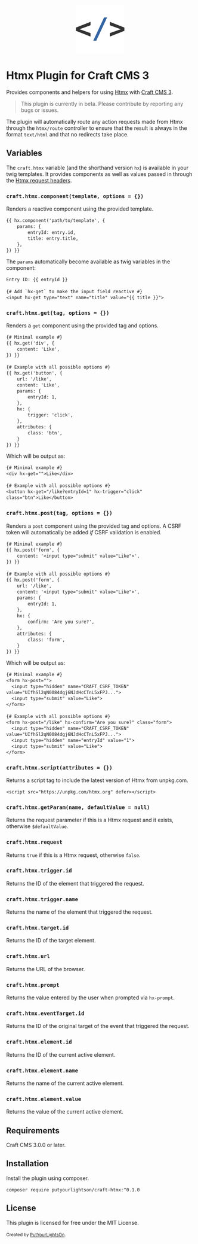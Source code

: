 <p align="center"><img width="130" src="https://raw.githubusercontent.com/putyourlightson/craft-htmx/v1/src/icon.svg"></p>

# Htmx Plugin for Craft CMS 3

Provides components and helpers for using [Htmx](https://htmx.org/) with [Craft CMS 3](https://craftcms.com/).

> This plugin is currently in beta. Please contribute by reporting any bugs or issues.

The plugin will automatically route any action requests made from Htmx through the `htmx/route` controller to ensure that the result is always in the format `text/html` and that no redirects take place.

## Variables

The `craft.htmx` variable (and the shorthand version `hx`) is available in your twig templates. It provides components as well as values passed in through the [Htmx request headers](https://htmx.org/docs/#request-headers).

### `craft.htmx.component(template, options = {})`
Renders a reactive component using the provided template.

```twig
{{ hx.component('path/to/template', { 
    params: {
        entryId: entry.id,
        title: entry.title,
    },
}) }}
```

The `params` automatically become available as twig variables in the component:

```twig
Entry ID: {{ entryId }}

{# Add `hx-get` to make the input field reactive #}
<input hx-get type="text" name="title" value="{{ title }}">
```

### `craft.htmx.get(tag, options = {})`
Renders a `get` component using the provided tag and options.

```twig
{# Minimal example #}
{{ hx.get('div', { 
    content: 'Like', 
}) }}

{# Example with all possible options #}
{{ hx.get('button', {
    url: '/like',
    content: 'Like',
    params: {
        entryId: 1,
    },
    hx: {
        trigger: 'click',
    },
    attributes: {
        class: 'btn',
    }
}) }}
```

Which will be output as:

```twig
{# Minimal example #}
<div hx-get="">Like</div>

{# Example with all possible options #}
<button hx-get="/like?entryId=1" hx-trigger="click" class="btn">Like</button>
```

### `craft.htmx.post(tag, options = {})`
Renders a `post` component using the provided tag and options. A CSRF token will automatically be added _if_ CSRF validation is enabled. 

```twig
{# Minimal example #}
{{ hx.post('form', {
    content: '<input type="submit" value="Like">',
}) }}

{# Example with all possible options #}
{{ hx.post('form', {
    url: '/like',
    content: '<input type="submit" value="Like">',
    params: {
        entryId: 1,
    },
    hx: {
        confirm: 'Are you sure?',
    },
    attributes: {
        class: 'form',
    }
}) }}
```

Which will be output as:

```twig
{# Minimal example #}
<form hx-post="">
  <input type="hidden" name="CRAFT_CSRF_TOKEN" value="UIfhSl2qN0084dgj6NJdHcCTnL5xFPJ...">
  <input type="submit" value="Like">
</form>

{# Example with all possible options #}
<form hx-post="/like" hx-confirm="Are you sure?" class="form">
  <input type="hidden" name="CRAFT_CSRF_TOKEN" value="UIfhSl2qN0084dgj6NJdHcCTnL5xFPJ...">
  <input type="hidden" name="entryId" value="1">
  <input type="submit" value="Like">
</form>
```

### `craft.htmx.script(attributes = {})`
Returns a script tag to include the latest version of Htmx from unpkg.com.

```twig
<script src="https://unpkg.com/htmx.org" defer></script>
```

### `craft.htmx.getParam(name, defaultValue = null)`
Returns the request parameter if this is a Htmx request and it exists, otherwise `$defaultValue`.

### `craft.htmx.request`
Returns `true` if this is a Htmx request, otherwise `false`.

### `craft.htmx.trigger.id`
Returns the ID of the element that triggered the request.

### `craft.htmx.trigger.name`
Returns the name of the element that triggered the request.

### `craft.htmx.target.id`
Returns the ID of the target element.

### `craft.htmx.url`
Returns the URL of the browser.

### `craft.htmx.prompt`
Returns the value entered by the user when prompted via `hx-prompt`.

### `craft.htmx.eventTarget.id`
Returns the ID of the original target of the event that triggered the request.

### `craft.htmx.element.id`
Returns the ID of the current active element.

### `craft.htmx.element.name`
Returns the name of the current active element.

### `craft.htmx.element.value`
Returns the value of the current active element.

## Requirements

Craft CMS 3.0.0 or later.

## Installation

Install the plugin using composer.

```
composer require putyourlightson/craft-htmx:^0.1.0
```

## License

This plugin is licensed for free under the MIT License.

<small>Created by [PutYourLightsOn](https://putyourlightson.com/).</small>
